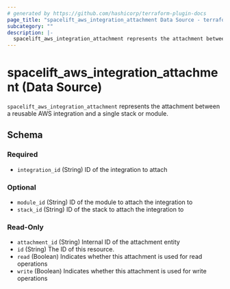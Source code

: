 ```yaml
---
# generated by https://github.com/hashicorp/terraform-plugin-docs
page_title: "spacelift_aws_integration_attachment Data Source - terraform-provider-spacelift"
subcategory: ""
description: |-
  spacelift_aws_integration_attachment represents the attachment between a reusable AWS integration and a single stack or module.
---
```


# spacelift_aws_integration_attachment (Data Source)

`spacelift_aws_integration_attachment` represents the attachment between a reusable AWS integration and a single stack or module.



<!-- schema generated by tfplugindocs -->
## Schema

### Required

- `integration_id` (String) ID of the integration to attach

### Optional

- `module_id` (String) ID of the module to attach the integration to
- `stack_id` (String) ID of the stack to attach the integration to

### Read-Only

- `attachment_id` (String) Internal ID of the attachment entity
- `id` (String) The ID of this resource.
- `read` (Boolean) Indicates whether this attachment is used for read operations
- `write` (Boolean) Indicates whether this attachment is used for write operations


